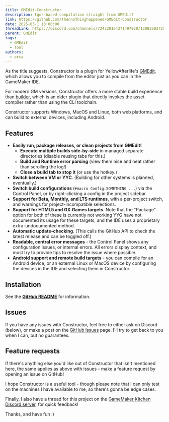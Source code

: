 ```yaml
---
title: GMEdit-Constructor
description: Igor-based compilation straight from GMEdit!
link: https://github.com/thennothinghappened/GMEdit-Constructor
date: 2025-05-1 13:00:00
threadLink: https://discord.com/channels/724320164371497020/1208360272570490930
parent: GMEdit
tags:
  - GMEdit
  - Tool
authors:
  - orca
---
```

As the title suggests, Constructor is a plugin for YellowAfterlife's [GMEdit](<https://github.com/YellowAfterlife/GMEdit>), which allows you to compile from the editor just as you can in the GameMaker IDE.

For modern GM versions, Constructor offers a more stable build experience than [builder](<https://github.com/YAL-GMEdit/builder>), which is an older plugin that directly invokes the asset compiler rather than using the CLI toolchain.

Constructor supports Windows, MacOS and Linux, both web platforms, and can build to external devices, including Android.

## Features
- **Easily run, package releases, or clean projects from GMEdit!**
  - **Execute multiple builds side-by-side** in managed separate directories (disable reusing tabs for this.)
  - **Build and Runtime error parsing** (view them nice and neat rather than scrolling the log!)
  - **Close a build tab to stop it** (or use the hotkey.)
- **Switch between VM or YYC**. (Building for other systems is planned, eventually.)
- **Switch build configurations** (`#macro Config:SOMETHING ...`) via the Control Panel, or by right-clicking a config in the project sidebar.
- **Support for Beta, Monthly, and LTS runtimes**, with a per-project switch, and warnings for project-incompatible selections.
- **Support for HTML5 and GX.Games targets**. Note that the "Package" option for both of these is currently not working YYG have not documented its usage for these targets, and the IDE uses a proprietary extra-undocumented method.
- **Automatic update-checking**. (This calls the GitHub API to check the latest release and can be toggled off.)
- **Readable, central error messages** - the Control Panel shows any configuration issues, or internal errors. All errors display context, and most try to provide tips to resolve the issue where possible.
- **Android support and remote build targets** - you can compile for an Android device, or an external Linux or MacOS device by configuring the devices in the IDE and selecting them in Constructor.

## Installation
See the [**GitHub README**](https://github.com/thennothinghappened/GMEdit-Constructor?tab=readme-ov-file#installation) for information.


## Issues
If you have any issues with Constructor, feel free to either ask on Discord (below), or make a post on the [GitHub Issues](<https://github.com/thennothinghappened/GMEdit-Constructor/issues>) page. I'll try to get back to you when I can, but no guarantees.

## Feature requests
If there's anything else you'd like out of Constructor that isn't mentioned here, the same applies as above with issues - make a feature request by opening an issue on GitHub!

I hope Constructor is a useful tool - though please note that I can only test on the machines I have available to me, so there's gonna be edge cases.

Finally, I also have a thread for this project on the [GameMaker Kitchen Discord server](https://discord.com/channels/724320164371497020/1208360272570490930), for quick feedback!

Thanks, and have fun :)

